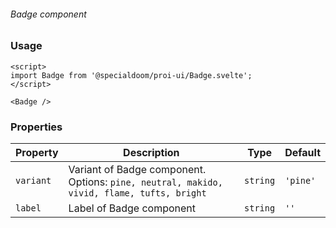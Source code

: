 ###### Badge component

### Usage

```sveltehtml
<script>
import Badge from '@specialdoom/proi-ui/Badge.svelte';
</script>

<Badge />
```

### Properties

| Property  | Description                                                                               | Type     | Default  |
| --------- | ----------------------------------------------------------------------------------------- | -------- | -------- |
| `variant` | Variant of Badge component. Options: `pine, neutral, makido, vivid, flame, tufts, bright` | `string` | `'pine'` |
| `label`   | Label of Badge component                                                                  | `string` | `''`     |
